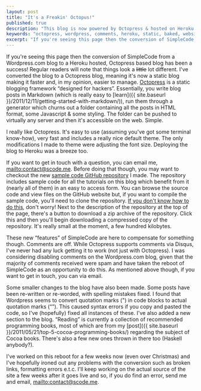 ```yaml
---
layout: post
title: "It's a Freakin' Octopus!"
published: true
description: "This blog is now powered by Octopress & hosted on Heroku! No more Wordpress!"
keywords: "octopress, wordpress, comments, heroku, static, baked, website, update"
excerpt: "If you're seeing this page then the conversion of SimpleCode from a Wordpress.com blog to a Heroku hosted, Octopress based blog has been a success! Regular readers will note that things look a <del>little</del> lot different. I've converted the blog to a Octopress blog, meaning it's now a static blog making it faster and, in my opinion, easier to manage. [Octopress](http://octopress.org) is a static blogging framework “designed for hackers”. Essentially, you write blog posts in Markdown (which is really easy to [learn]({{ site.baseurl }}/2011/12/11/getting-started-with-markdown/)), run them through a generator which churns out a folder containing all the posts in HTML format, some Javascript & some styling. The folder can be pushed to virtually any server and then it's accessible on the web. Simple."
---
```


If you're seeing this page then the conversion of SimpleCode from a Wordpress.com blog to a Heroku hosted, Octopress based blog has been a success! Regular readers will note that things look a <del>little</del> lot different. I've converted the blog to a Octopress blog, meaning it's now a static blog making it faster and, in my opinion, easier to manage. [Octopress](http://octopress.org) is a static blogging framework “designed for hackers”. Essentially, you write blog posts in Markdown (which is really easy to [learn]({{ site.baseurl }}/2011/12/11/getting-started-with-markdown/)), run them through a generator which churns out a folder containing all the posts in HTML format, some Javascript & some styling. The folder can be pushed to virtually any server and then it's accessible on the web. Simple.

<!-- more -->

I really like Octopress. It's easy to use (assuming you've got some terminal know-how), very fast and includes a really nice default theme. The only modifications I made to theme were adjusting the font size. Deploying the blog to Heroku was a breeze too. 

If you want to get in touch with a question, you can email me, <mailto:contact@scode.me>. Before doing that though, you may want to checkout the new [sample code GitHub repository](https://github.com/alexjohnj/simplecode-sample-source) I made. The repository includes sample code for all the tutorials on this blog which benefit from it (nearly all of them) in an easy to access form. You can browse the source code and view files on the GitHub website but, if you want to compile the sample code, you'll need to clone the repository. [If you don't know how to do this](http://help.github.com/), don't worry! Next to the description of the repository at the top of the page, there's a button to download a zip archive of the repository. Click this and then you'll begin downloading a compressed copy of the repository. It's really small at the moment, a few hundred kilobytes. 

These new “features” of SimpleCode are here to compensate for something though. Comments are off. While Octopress supports comments via Disqus, I've never had any luck getting it to work (not just with Octopress). I was considering disabling comments on the Wordpress.com blog, given that the majority of comments received were spam and have taken the reboot of SimpleCode as an opportunity to do this. As mentioned above though, if you want to get in touch, you can via email.

Some smaller changes to the blog have also been made. Some posts have been re-written or re-worded, with spelling mistakes fixed. I found that Wordpress seems to convert quotation marks (&quot;) in code blocks to actual quotation marks (“”). This caused syntax errors if you copy and pasted the code, so I've (hopefully) fixed all instances of these. I've also added a new section to the blog. “Reading” is currently a collection of recommended programming books, most of which are from my [post]({{ site.baseurl }}/2011/05/21/top-5-cocoa-programming-books/) regarding the subject of Cocoa books. There's also a few new ones thrown in there too (Haskell anybody?). 

I've worked on this reboot for a few weeks now (even over Christmas) and I've hopefully ironed out any problems with the conversion such as broken links, formatting errors e.t.c. I'll keep working on the actual source of the site a few weeks after it goes live and so, if you do find an error, send me and email, <mailto:contact@scode.me>.